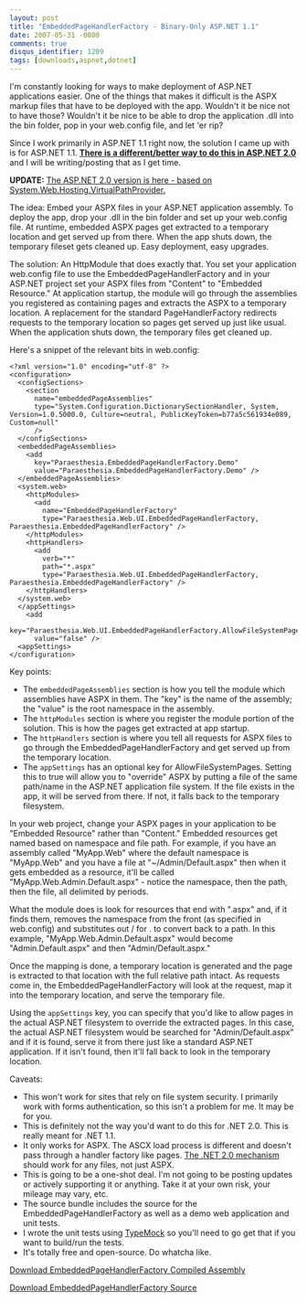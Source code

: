 ```yaml
---
layout: post
title: "EmbeddedPageHandlerFactory - Binary-Only ASP.NET 1.1"
date: 2007-05-31 -0800
comments: true
disqus_identifier: 1209
tags: [downloads,aspnet,dotnet]
---
```

I'm constantly looking for ways to make deployment of ASP.NET
applications easier. One of the things that makes it difficult is the
ASPX markup files that have to be deployed with the app. Wouldn't it be
nice not to have those? Wouldn't it be nice to be able to drop the
application .dll into the bin folder, pop in your web.config file, and
let 'er rip?

 Since I work primarily in ASP.NET 1.1 right now, the solution I came up
with is for ASP.NET 1.1. [**There is a different/better way to do this
in ASP.NET
2.0**](http://msdn2.microsoft.com/en-us/library/system.web.hosting.virtualpathprovider.aspx)
and I will be writing/posting that as I get time.

**UPDATE:** [The ASP.NET 2.0 version is here - based on
System.Web.Hosting.VirtualPathProvider.](http://www.paraesthesia.com/archive/2007/07/13/embeddedresourcepathprovider-binary-only-asp.net-2.0.aspx)

 The idea: Embed your ASPX files in your ASP.NET application assembly.
To deploy the app, drop your .dll in the bin folder and set up your
web.config file. At runtime, embedded ASPX pages get extracted to a
temporary location and get served up from there. When the app shuts
down, the temporary fileset gets cleaned up. Easy deployment, easy
upgrades.

 The solution: An HttpModule that does exactly that. You set your
application web.config file to use the EmbeddedPageHandlerFactory and in
your ASP.NET project set your ASPX files from "Content" to "Embedded
Resource." At application startup, the module will go through the
assemblies you registered as containing pages and extracts the ASPX to a
temporary location. A replacement for the standard PageHandlerFactory
redirects requests to the temporary location so pages get served up just
like usual. When the application shuts down, the temporary files get
cleaned up.

 Here's a snippet of the relevant bits in web.config:

    <?xml version="1.0" encoding="utf-8" ?>
    <configuration>
      <configSections>
        <section
          name="embeddedPageAssemblies"
          type="System.Configuration.DictionarySectionHandler, System, Version=1.0.5000.0, Culture=neutral, PublicKeyToken=b77a5c561934e089, Custom=null"
          />
      </configSections>
      <embeddedPageAssemblies>
        <add
          key="Paraesthesia.EmbeddedPageHandlerFactory.Demo"
          value="Paraesthesia.EmbeddedPageHandlerFactory.Demo" />
      </embeddedPageAssemblies>
      <system.web>
        <httpModules>
          <add
            name="EmbeddedPageHandlerFactory"
            type="Paraesthesia.Web.UI.EmbeddedPageHandlerFactory, Paraesthesia.EmbeddedPageHandlerFactory" />
        </httpModules>
        <httpHandlers>
          <add
            verb="*"
            path="*.aspx"
            type="Paraesthesia.Web.UI.EmbeddedPageHandlerFactory, Paraesthesia.EmbeddedPageHandlerFactory" />
        </httpHandlers>
      </system.web>
      </appSettings>
        <add
          key="Paraesthesia.Web.UI.EmbeddedPageHandlerFactory.AllowFileSystemPages"
          value="false" />
      <appSettings>
    </configuration>

Key points:

- The `embeddedPageAssemblies` section is how you tell the module
    which assemblies have ASPX in them. The "key" is the name of the
    assembly; the "value" is the root namespace in the assembly.
- The `httpModules` section is where you register the module portion
    of the solution. This is how the pages get extracted at app startup.
- The `httpHandlers` section is where you tell all requests for ASPX
    files to go through the EmbeddedPageHandlerFactory and get served up
    from the temporary location.
- The `appSettings` has an optional key for AllowFileSystemPages.
    Setting this to true will allow you to "override" ASPX by putting a
    file of the same path/name in the ASP.NET application file system.
    If the file exists in the app, it will be served from there. If not,
    it falls back to the temporary filesystem.

In your web project, change your ASPX pages in your application to be
"Embedded Resource" rather than "Content." Embedded resources get named
based on namespace and file path. For example, if you have an assembly
called "MyApp.Web" where the default namespace is "MyApp.Web" and you
have a file at "\~/Admin/Default.aspx" then when it gets embedded as a
resource, it'll be called "MyApp.Web.Admin.Default.aspx" - notice the
namespace, then the path, then the file, all delimited by periods.

 What the module does is look for resources that end with ".aspx" and,
if it finds them, removes the namespace from the front (as specified in
web.config) and substitutes out / for . to convert back to a path. In
this example, "MyApp.Web.Admin.Default.aspx" would become
"Admin.Default.aspx" and then "Admin/Default.aspx."

 Once the mapping is done, a temporary location is generated and the
page is extracted to that location with the full relative path intact.
As requests come in, the EmbeddedPageHandlerFactory will look at the
request, map it into the temporary location, and serve the temporary
file.

 Using the `appSettings` key, you can specify that you'd like to allow
pages in the actual ASP.NET filesystem to override the extracted pages.
In this case, the actual ASP.NET filesystem would be searched for
"Admin/Default.aspx" and if it is found, serve it from there just like a
standard ASP.NET application. If it isn't found, then it'll fall back to
look in the temporary location.

 Caveats:

- This won't work for sites that rely on file system security. I
    primarily work with forms authentication, so this isn't a problem
    for me. It may be for you.
- This is definitely not the way you'd want to do this for .NET 2.0.
    This is really meant for .NET 1.1.
- It only works for ASPX. The ASCX load process is different and
    doesn't pass through a handler factory like pages. [The .NET 2.0
    mechanism](http://msdn2.microsoft.com/en-us/library/system.web.hosting.virtualpathprovider.aspx)
    should work for any files, not just ASPX.
- This is going to be a one-shot deal. I'm not going to be posting
    updates or actively supporting it or anything. Take it at your own
    risk, your mileage may vary, etc.
- The source bundle includes the source for the
    EmbeddedPageHandlerFactory as well as a demo web application and
    unit tests.
- I wrote the unit tests using [TypeMock](http://www.typemock.com) so
    you'll need to go get that if you want to build/run the tests.
- It's totally free and open-source. Do whatcha like.

[Download EmbeddedPageHandlerFactory Compiled
Assembly](https://github.com/tillig/EmbeddedPageHandlerFactory/releases/download/v1.0.0/EmbeddedPageHandlerFactory.zip)

[Download EmbeddedPageHandlerFactory
Source](https://github.com/tillig/EmbeddedPageHandlerFactory/archive/v1.0.0.zip)
